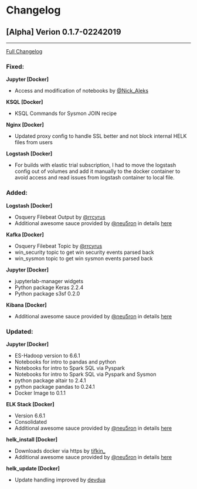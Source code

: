 # Changelog

## [Alpha] Verion 0.1.7-02242019
----------------------------------

[Full Changelog](https://github.com/Cyb3rWard0g/HELK/compare/v0.1.6-alpha12132018...v0.1.7-alpha02242019)

### Fixed:
**Jupyter [Docker]**
* Access and modification of notebooks by [@Nick_Aleks](https://twitter.com/Nick_Aleks)

**KSQL [Docker]**
* KSQL Commands for Sysmon JOIN recipe

**Nginx [Docker]**
* Updated proxy config to handle SSL better and not block internal HELK files from users

**Logstash [Docker]**
* For builds with elastic trial subscription, I had to move the logstash config out of volumes and add it manually to the docker container to avoid access and read issues from logstash container to local file.

### Added:
**Logstash [Docker]**
* Osquery Filebeat Output by [@rrcyrus](https://twitter.com/rrcyrus)
* Additional awesome sauce provided by [@neu5ron](https://twitter.com/neu5ron) in details [here](https://blog.neu5ron.com/2019/02/what-in-helk-release.html)

**Kafka [Docker]**
* Osquery Filebeat Topic by [@rrcyrus](https://twitter.com/rrcyrus)
* win_security topic to get win security events parsed back
* win_sysmon topic to get win sysmon events parsed back

**Jupyter [Docker]**
* jupyterlab-manager widgets
* Python package Keras 2.2.4
* Python package s3sf 0.2.0

**Kibana [Docker]**
* Additional awesome sauce provided by [@neu5ron](https://twitter.com/neu5ron) in details [here](https://blog.neu5ron.com/2019/02/what-in-helk-release.html)

### Updated:

**Jupyter [Docker]**

* ES-Hadoop version to 6.6.1
* Notebooks for intro to pandas and python
* Notebooks for intro to Spark SQL via Pyspark
* Notebooks for intro to Spark SQL via Pyspark and Sysmon
* python package altair to 2.4.1
* python package pandas to 0.24.1
* Docker Image to 0.1.1

**ELK Stack [Docker]**
* Version 6.6.1
* Consolidated 
* Additional awesome sauce provided by [@neu5ron](https://twitter.com/neu5ron) in details [here](https://blog.neu5ron.com/2019/02/what-in-helk-release.html)

**helk_install [Docker]**
* Downloads docker via https by [tifkin_](https://twitter.com/tifkin_)
* Additional awesome sauce provided by [@neu5ron](https://twitter.com/neu5ron) in details [here](https://blog.neu5ron.com/2019/02/what-in-helk-release.html)

**helk_update [Docker]**
* Update handling improved by [devdua](https://github.com/devdua)
